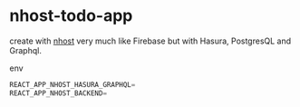 # nhost-todo-app

create with [nhost](https://nhost.io/) very much like Firebase but with Hasura, PostgresQL and Graphql.

env

```javascript
REACT_APP_NHOST_HASURA_GRAPHQL=
REACT_APP_NHOST_BACKEND=
```
